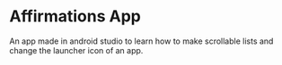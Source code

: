 # Affirmations App
An app made in android studio to learn how to make scrollable lists and change the launcher icon of an app.
